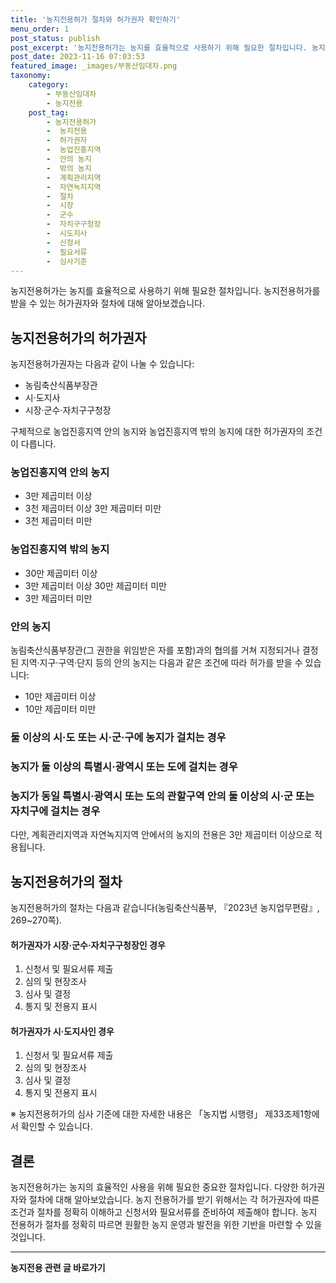 ```yaml
---
title: '농지전용허가 절차와 허가권자 확인하기'
menu_order: 1
post_status: publish
post_excerpt: '농지전용허가는 농지를 효율적으로 사용하기 위해 필요한 절차입니다. 농지전용허가를 받을 수 있는 허가권자와 절차에 대해 알아보겠습니다.'
post_date: 2023-11-16 07:03:53
featured_image: _images/부동산임대차.png
taxonomy:
    category:
        - 부동산임대차
        - 농지전용
    post_tag:
        - 농지전용허가
        -  농지전용
        -  허가권자
        -  농업진흥지역
        -  안의 농지
        -  밖의 농지
        -  계획관리지역
        -  자연녹지지역
        -  절차
        -  시장
        -  군수
        -  자치구구청장
        -  시도지사
        -  신청서
        -  필요서류
        -  심사기준
---
```



농지전용허가는 농지를 효율적으로 사용하기 위해 필요한 절차입니다. 농지전용허가를 받을 수 있는 허가권자와 절차에 대해 알아보겠습니다.

## 농지전용허가의 허가권자

농지전용허가권자는 다음과 같이 나눌 수 있습니다:

- 농림축산식품부장관
- 시·도지사
- 시장·군수·자치구구청장

구체적으로 농업진흥지역 안의 농지와 농업진흥지역 밖의 농지에 대한 허가권자의 조건이 다릅니다.

### 농업진흥지역 안의 농지

- 3만 제곱미터 이상
- 3천 제곱미터 이상 3만 제곱미터 미만
- 3천 제곱미터 미만

### 농업진흥지역 밖의 농지

- 30만 제곱미터 이상
- 3만 제곱미터 이상 30만 제곱미터 미만
- 3만 제곱미터 미만

### 안의 농지

농림축산식품부장관(그 권한을 위임받은 자를 포함)과의 협의를 거쳐 지정되거나 결정된 지역·지구·구역·단지 등의 안의 농지는 다음과 같은 조건에 따라 허가를 받을 수 있습니다:

- 10만 제곱미터 이상
- 10만 제곱미터 미만

### 둘 이상의 시·도 또는 시·군·구에 농지가 걸치는 경우

### 농지가 둘 이상의 특별시·광역시 또는 도에 걸치는 경우

### 농지가 동일 특별시·광역시 또는 도의 관할구역 안의 둘 이상의 시·군 또는 자치구에 걸치는 경우

다만, 계획관리지역과 자연녹지지역 안에서의 농지의 전용은 3만 제곱미터 이상으로 적용됩니다.

## 농지전용허가의 절차

농지전용허가의 절차는 다음과 같습니다(농림축산식품부, 『2023년 농지업무편람』, 269~270쪽).

#### 허가권자가 시장·군수·자치구구청장인 경우

1. 신청서 및 필요서류 제출
2. 심의 및 현장조사
3. 심사 및 결정
4. 통지 및 전용지 표시

#### 허가권자가 시·도지사인 경우

1. 신청서 및 필요서류 제출
2. 심의 및 현장조사
3. 심사 및 결정
4. 통지 및 전용지 표시

※ 농지전용허가의 심사 기준에 대한 자세한 내용은 「농지법 시행령」 제33조제1항에서 확인할 수 있습니다.

## 결론

농지전용허가는 농지의 효율적인 사용을 위해 필요한 중요한 절차입니다. 다양한 허가권자와 절차에 대해 알아보았습니다. 농지 전용허가를 받기 위해서는 각 허가권자에 따른 조건과 절차를 정확히 이해하고 신청서와 필요서류를 준비하여 제출해야 합니다. 농지 전용허가 절차를 정확히 따르면 원활한 농지 운영과 발전을 위한 기반을 마련할 수 있을 것입니다.
<!-- wp:separator -->
<hr class="wp-block-separator has-alpha-channel-opacity"/>
<!-- /wp:separator -->

<!-- wp:group {"backgroundColor":"base","layout":{"type":"constrained"}} -->
<div class="wp-block-group has-base-background-color has-background"><!-- wp:paragraph {"align":"center","fontSize":"medium"} -->
<p class="has-text-align-center has-large-font-size"><strong>농지전용 관련 글 바로가기</strong></p>
<!-- /wp:paragraph -->


<!-- wp:latest-posts
{"categories":[{"id":23554,"count":19,"description":"","link":"https://uknowlaw.com/category/%eb%86%8d%ec%a7%80%ec%a0%84%ec%9a%a9/","name":"농지전용","slug":"농지전용","taxonomy":"category","parent":0,"meta":[],"_links":{"self":[{"href":"https://uknowlaw.com/wp-json/wp/v2/categories/23554"}],"collection":[{"href":"https://uknowlaw.com/wp-json/wp/v2/categories"}],"about":[{"href":"https://uknowlaw.com/wp-json/wp/v2/taxonomies/category"}],"wp:post_type":[{"href":"https://uknowlaw.com/wp-json/wp/v2/posts?categories=23554"}],"curies":[{"name":"wp","href":"https://api.w.org/{rel}","templated":true}]}}],"postsToShow":100,"excerptLength":28,"postLayout":"grid","columns":2,"featuredImageAlign":"left","featuredImageSizeSlug":"large","fontSize":"small"} /--></div>
<!-- /wp:group -->
